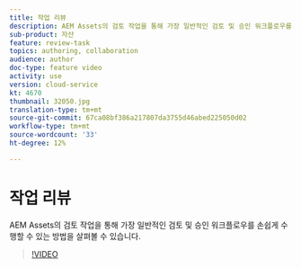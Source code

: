 ```yaml
---
title: 작업 리뷰
description: AEM Assets의 검토 작업을 통해 가장 일반적인 검토 및 승인 워크플로우를 손쉽게 수행할 수 있는 방법을 살펴볼 수 있습니다.
sub-product: 자산
feature: review-task
topics: authoring, collaboration
audience: author
doc-type: feature video
activity: use
version: cloud-service
kt: 4670
thumbnail: 32050.jpg
translation-type: tm+mt
source-git-commit: 67ca08bf386a217807da3755d46abed225050d02
workflow-type: tm+mt
source-wordcount: '33'
ht-degree: 12%

---
```



# 작업 리뷰

AEM Assets의 검토 작업을 통해 가장 일반적인 검토 및 승인 워크플로우를 손쉽게 수행할 수 있는 방법을 살펴볼 수 있습니다.

>[!VIDEO](https://video.tv.adobe.com/v/32050/?quality=12&learn=on&hidetitle=true)